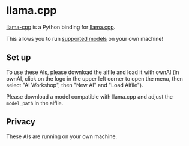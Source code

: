 # llama.cpp

[llama-cpp](https://github.com/abetlen/llama-cpp-python) is a Python binding for [llama.cpp](https://github.com/ggerganov/llama.cpp).

This allows you to run [supported models](https://github.com/ggerganov/llama.cpp) on your own machine!

## Set up

To use these AIs, please download the aifile and load it with ownAI (in ownAI, click on the logo in the upper left corner to open the menu, then select "AI Workshop", then "New AI" and "Load Aifile").

Please download a model compatible with llama.cpp and adjust the `model_path` in the aifile.

## Privacy

These AIs are running on your own machine.

